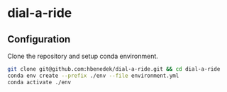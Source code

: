 # dial-a-ride

## Configuration

Clone the repository and setup conda environment.
```bash
git clone git@github.com:hbenedek/dial-a-ride.git && cd dial-a-ride
conda env create --prefix ./env --file environment.yml
conda activate ./env
```